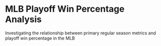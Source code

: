 # MLB Playoff Win Percentage Analysis
 Investigating the relationship between primary regular season metrics and playoff win percentage in the MLB 
